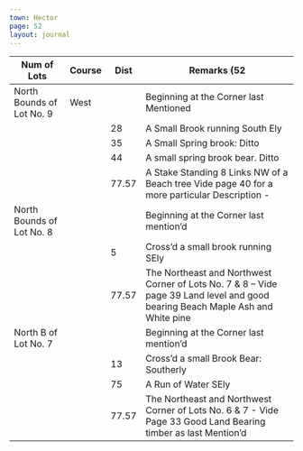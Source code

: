 ```yaml
---
town: Hector
page: 52
layout: journal
---
```


| Num of Lots | Course | Dist | Remarks (52 |
|-|-|-|-|
| North Bounds of Lot No. 9 | West | | Beginning at the Corner last Mentioned |
| | | 28 | A Small Brook running South Ely |
| | | 35 | A Small Spring brook: Ditto |
| | | 44 | A small spring brook bear. Ditto |
| | | 77.57 | A Stake Standing 8 Links NW of a Beach tree Vide page 40 for a more particular Description - |
| North Bounds of Lot No. 8 | | | Beginning at the Corner last mention’d |
| | | 5 | Cross’d a small brook running SEly |
| | | 77.57 | The Northeast and Northwest Corner of Lots No. 7 & 8 – Vide page 39 Land level and good bearing Beach Maple Ash and White pine |
| North B of Lot No. 7 | | | Beginning at the Corner last mention’d |
| | | 13 | Cross’d a small Brook Bear: Southerly |
| | | 75 | A Run of Water SEly |
| | | 77.57 | The Northeast and Northwest Corner of Lots No. 6 & 7 - Vide Page 33 Good Land Bearing timber as last Mention’d |
